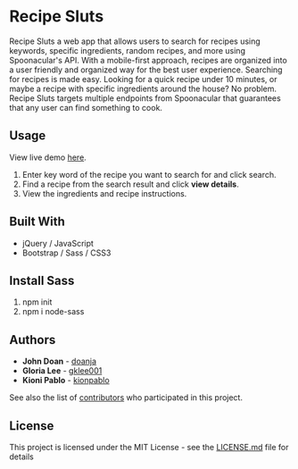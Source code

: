 # Recipe Sluts

Recipe Sluts a web app that allows users to search for recipes using keywords, specific ingredients, random recipes, and more using Spoonacular's API. With a mobile-first approach, recipes are organized into a user friendly and organized way for the best user experience. Searching for recipes is made easy. Looking for a quick recipe under 10 minutes, or maybe a recipe with specific ingredients around the house? No problem. Recipe Sluts targets multiple endpoints from Spoonacular that guarantees that any user can find something to cook.

## Usage

View live demo [here](https://doanja.github.io/Project-1/).

1. Enter key word of the recipe you want to search for and click search.
2. Find a recipe from the search result and click **view details**.
3. View the ingredients and recipe instructions.

## Built With

- jQuery / JavaScript
- Bootstrap / Sass / CSS3

## Install Sass

1. npm init
2. npm i node-sass

## Authors

- **John Doan** - [doanja](https://github.com/doanja)
- **Gloria Lee** - [gklee001](https://github.com/gklee001)
- **Kioni Pablo** - [kionpablo](https://github.com/kionipablo)

See also the list of [contributors](https://github.com/doanja/Project-1/graphs/contributors) who participated in this project.

## License

This project is licensed under the MIT License - see the [LICENSE.md](LICENSE.md) file for details
